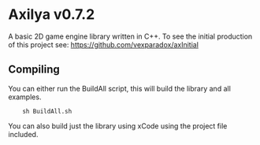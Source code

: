 # Axilya v0.7.2

A basic 2D game engine library written in C++. To see the initial production of this project see: https://github.com/vexparadox/axInitial

## Compiling

You can either run the BuildAll script, this will build the library and all examples.

```Shell
	sh BuildAll.sh
```

You can also build just the library using xCode using the project file included.
